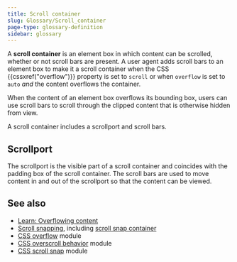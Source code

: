 ```yaml
---
title: Scroll container
slug: Glossary/Scroll_container
page-type: glossary-definition
sidebar: glossary
---
```


A **scroll container** is an element box in which content can be scrolled, whether or not scroll bars are present. A user agent adds scroll bars to an element box to make it a scroll container when the CSS {{cssxref("overflow")}} property is set to `scroll` or when `overflow` is set to `auto` _and_ the content overflows the container.

When the content of an element box overflows its bounding box, users can use scroll bars to scroll through the clipped content that is otherwise hidden from view.

A scroll container includes a scrollport and scroll bars.

## Scrollport

The scrollport is the visible part of a scroll container and coincides with the padding box of the scroll container. The scroll bars are used to move content in and out of the scrollport so that the content can be viewed.

## See also

- [Learn: Overflowing content](/en-US/docs/Learn_web_development/Core/Styling_basics/Overflow)
- [Scroll snapping](/en-US/docs/Glossary/Scroll_snap), including [scroll snap container](/en-US/docs/Glossary/Scroll_snap#scroll_snap_container)
- [CSS overflow](/en-US/docs/Web/CSS/CSS_overflow) module
- [CSS overscroll behavior](/en-US/docs/Web/CSS/CSS_overscroll_behavior) module
- [CSS scroll snap](/en-US/docs/Web/CSS/CSS_scroll_snap) module
